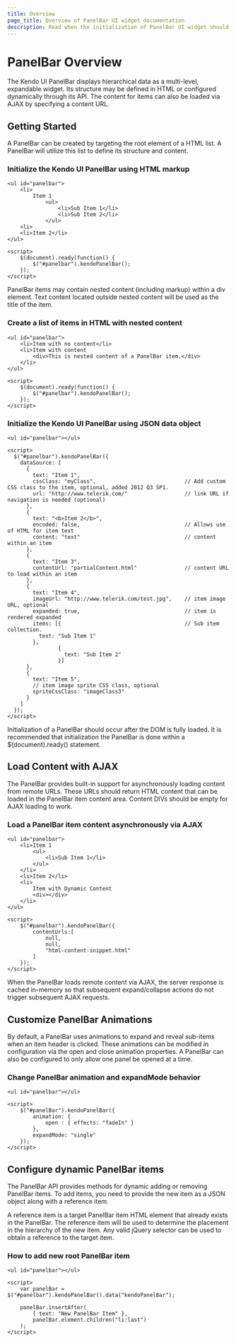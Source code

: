 ```yaml
---
title: Overview
page_title: Overview of PanelBar UI widget documentation
description: Read when the initialization of PanelBar UI widget should occur and how to load the content with AJAX.
---
```


# PanelBar Overview

The Kendo UI PanelBar displays hierarchical data as a multi-level, expandable widget. Its structure may be defined in HTML or configured dynamically through its API. The content for items can also be loaded via AJAX by specifying a content URL.


## Getting Started

A PanelBar can be created by targeting the root element of a HTML list. A
PanelBar will utilize this list to define its structure and content.

### Initialize the Kendo UI PanelBar using HTML markup

    <ul id="panelbar">
        <li>
            Item 1
                <ul>
                    <li>Sub Item 1</li>
                    <li>Sub Item 2</li>
                </ul>
        <li>
        <li>Item 2</li>
    </ul>
    
    <script>
        $(document).ready(function() {
            $("#panelbar").kendoPanelBar();
        });
    </script>

PanelBar items may contain nested content (including markup) within a div
element. Text content located outside nested content will be used as the title of the item.

### Create a list of items in HTML with nested content

    <ul id="panelbar">
        <li>Item with no content</li>
        <li>Item with content
            <div>This is nested content of a PanelBar item.</div>
        </li>
    </ul>
    
    <script>
        $(document).ready(function() {
            $("#panelbar").kendoPanelBar();
        });
    </script>

### Initialize the Kendo UI PanelBar using JSON data object

    <ul id="panelbar"></ul>

    <script>
      $("#panelbar").kendoPanelBar({
        dataSource: [
          {
            text: "Item 1",
            cssClass: "myClass",                            // Add custom CSS class to the item, optional, added 2012 Q3 SP1.
            url: "http://www.telerik.com/"                  // link URL if navigation is needed (optional)
          },
          {
            text: "<b>Item 2</b>",
            encoded: false,                                 // Allows use of HTML for item text
            content: "text"                                 // content within an item
          },
          {
            text: "Item 3",
            contentUrl: "partialContent.html"               // content URL to load within an item
          },
          {
            text: "Item 4",
            imageUrl: "http://www.telerik.com/test.jpg",    // item image URL, optional
            expanded: true,                                 // item is rendered expanded
            items: [{                                       // Sub item collection.
              text: "Sub Item 1"
            },
                    {
                      text: "Sub Item 2"
                    }]
          },
          {
            text: "Item 5",
            // item image sprite CSS class, optional
            spriteCssClass: "imageClass3"
          }
        ]
      });
    </script>
    
Initialization of a PanelBar should occur after the DOM is fully loaded. It is recommended that initialization the PanelBar is done within a $(document).ready() statement.

## Load Content with AJAX

The PanelBar provides built-in support for asynchronously loading content from remote URLs. These URLs should return HTML content that can be
loaded in the PanelBar item content area. Content DIVs should be empty for AJAX loading to work.

### Load a PanelBar item content asynchronously via AJAX

    <ul id="panelbar">
        <li>Item 1
            <ul>
                <li>Sub Item 1</li>
            </ul>
        </li>
        <li>Item 2</li>
        <li>
            Item with Dynamic Content
            <div></div>
        </li>
    </ul>

    <script>
        $("#panelbar").kendoPanelBar({
            contentUrls:[
                null,
                null,
                "html-content-snippet.html"
            ]
        });
    </script>

When the PanelBar loads remote content via AJAX, the server response is cached in-memory so
that subsequent expand/collapse actions do not trigger subsequent AJAX requests.


## Customize PanelBar Animations


By default, a PanelBar uses animations to expand and reveal sub-items when an item header is
clicked. These animations can be modified in configuration via the open and close animation properties. A
PanelBar can also be configured to only allow one panel be opened at a time.

### Change PanelBar animation and expandMode behavior
    <ul id="panelbar"></ul>
    
    <script>
        $("#panelBar").kendoPanelBar({
            animation: {
                open : { effects: "fadeIn" }
            },
            expandMode: "single"
        });
    </script>

## Configure dynamic PanelBar items


The PanelBar API provides methods for dynamic adding or removing PanelBar items. To add items, you need to provide the new item as a JSON
object along with a reference item.

A reference item is a target PanelBar item HTML element that already exists in the PanelBar. The reference item will be used to determine the
placement in the hierarchy of the new item. Any valid jQuery selector can be used to obtain a reference to the target item.

### How to add new root PanelBar item
    <ul id="panelbar"></ul>
    
    <script>
        var panelBar = $("#panelbar").kendoPanelBar().data("kendoPanelBar");

        panelBar.insertAfter(
            { text: "New PanelBar Item" },
            panelBar.element.children("li:last")
        );
    </script>